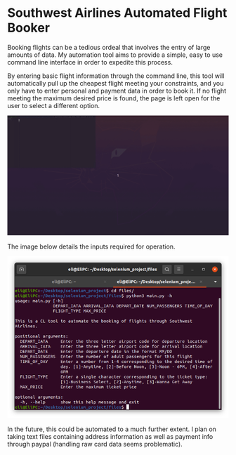 # Southwest Airlines Automated Flight Booker

Booking flights can be a tedious ordeal that involves the entry of large
amounts of data. My automation tool aims to provide a simple, easy to use
command line interface in order to expedite this process.

By entering basic flight information through the command line, this tool will automatically pull up
the cheapest flight meeting your constraints, and you only have to enter personal and payment data in order to book it. If no flight meeting the maximum desired price is found, the page is left open for the user to select a different option.

![](Usage.gif)

The image below details the inputs required for operation.

![](CLI.png)

In the future, this could be automated to a much further extent. I plan on taking text files containing address information as well as payment info through paypal (handling raw card data seems problematic).
